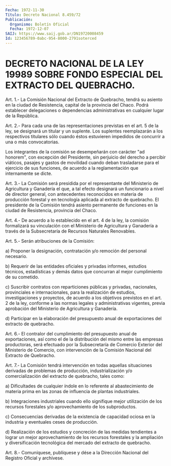 ```yaml
---
Fecha: 1972-11-30
Título: Decreto Nacional 8.459/72
Publicación:
  Organismo: Boletín Oficial
  Fecha: 1972-12-07
SAIJ: https://www.saij.gob.ar/DN19720008459
Id: 123456789-0abc-954-8000-2791soterced
---
```

# DECRETO NACIONAL DE LA LEY 19989 SOBRE FONDO ESPECIAL DEL EXTRACTO DEL QUEBRACHO.

<a id="1"></a>
Art. 1.- La Comisión Nacional del Extracto de Quebracho, tendrá su asiento  en  la  ciudad  de Resistencia, capital de la provincia del Chaco. Podrá establecer delegaciones o dependencias administrativas en cualquier lugar de la República.

<a id="2"></a>
Art. 2.- Para cada una de las representaciones previstas en el art. 5  de  la  ley,  se  designará  un  titular y un suplente. Los suplentes  reemplazarán  a  los respectivos titulares  sólo  cuando éstos estuvieren impedidos de  concurrir a una o más convocatorias.

Los integrantes de la comisión se  desempeñarán  con  carácter  "ad honorem",  con  excepción del Presidente, sin perjuicio del derecho a percibir viáticos,  pasajes  y  gastos  de movilidad cuando deban trasladarse para el ejercicio de sus funciones,  de  acuerdo  a  la reglamentación que internamente se dicte.

<a id="3"></a>
Art.  3.-  La Comisión será presidida por el representante del Ministerio  de  Agricultura  y  Ganadería  el  que,  a  tal  efecto designará  un  funcionario    a  nivel  de  director  general,  con antecedentes reconocidos en materia  de  producción  forestal  y en tecnología  aplicada  al extracto de quebracho. El presidente de la Comisión tendrá asiento  permanente  de  funciones  en la ciudad de Resistencia, provincia del Chaco.

<a id="4"></a>
Art. 4.- De acuerdo a lo establecido en el art. 4 de la ley, la comisión    formalizará    su  vinculación  con  el  Ministerio  de Agricultura y Ganadería a través  de  la  Subsecretaría de Recursos Naturales Renovables.

<a id="5"></a>
Art. 5.- Serán atribuciones de la Comisión:

a)  Proponer la designación, contratación y/o remoción del personal necesario.

b)  Requerir  de  las  entidades  oficiales  y  privadas  informes, estudios  técnicos,  estadísticas  y  demás  datos que concurran al mejor cumplimiento de su cometido.

c)  Suscribir  contratos  con  reparticiones públicas  y  privadas, nacionales, provinciales e internacionales,  para la realización de estudios, investigaciones y proyectos, de acuerdo  a  los objetivos previstos en el art. 2 de la ley, conforme a las normas  legales  y administrativas  vigentes,  previa  aprobación  del  Ministerio  de Agricultura y Ganadería.

d)    Participar   en  la  elaboración  del  presupuesto  anual  de exportaciones del extracto de quebracho.

<a id="6"></a>
Art. 6.- El contralor del cumplimiento del presupuesto anual de exportaciones,  así  como el de la distribución del mismo entre las empresas  productoras,  será  efectuado  por  la  Subsecretaría  de Comercio Exterior  del  Ministerio de Comercio, con intervención de la Comisión Nacional del Extracto de Quebracho.

<a id="7"></a>
Art.  7.-  La  Comisión  tendrá intervención en todas aquellas situaciones derivadas de problemas de producción, industrialización y/o comercialización  del  extracto de quebracho, tales como:

a) Dificultades de cualquier índole en lo referente al abastecimiento  de  materia  prima  en las zonas de  influencia  de plantas industriales.

b)  Integraciones  industriales  cuando    ello   signifique  mejor utilización de los recursos forestales y/o aprovechamiento  de  los subproductos.

c)  Consecuencias derivadas de la existencia de capacidad ociosa en la industria y eventuales ceses de producción.

d)  Realización  de  los  estudios  y  concreción  de  las  medidas tendientes  a  lograr  un  mejor  aprovechamiento  de  los recursos forestales  y  la  ampliación  y  diversificación  tecnológica  del mercado del extracto de quebracho.

<a id="8"></a>
Art. 8.- Comuníquese, publíquese y dése a la Dirección Nacional del Registro Oficial y archívese.